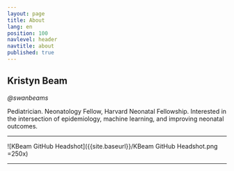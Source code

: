 ```yaml
---
layout: page
title: About
lang: en
position: 100
navlevel: header
navtitle: about
published: true
---
```


## Kristyn Beam
*@swanbeams*

Pediatrician.
Neonatology Fellow, Harvard Neonatal Fellowship.
Interested in the intersection of epidemiology, machine learning, and improving neonatal outcomes.

__________

![KBeam GitHub Headshot]({{site.baseurl}}/KBeam GitHub Headshot.png =250x)

________
